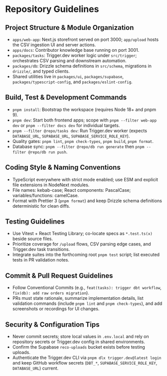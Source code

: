 # Repository Guidelines

## Project Structure & Module Organization
- `apps/web-app`: Next.js storefront served on port 3000; `app/upload` hosts the CSV ingestion UI and server actions.
- `apps/docs`: Contributor knowledge base running on port 3001.
- `packages/tasks`: Trigger.dev worker logic under `src/trigger`; orchestrates CSV parsing and downstream automation.
- `packages/db`: Drizzle schema definitions in `src/schema`, migrations in `drizzle/`, and typed clients.
- Shared utilities live in `packages/ui`, `packages/supabase`, `packages/typescript-config`, and `packages/eslint-config`.

## Build, Test & Development Commands
- `pnpm install`: Bootstrap the workspace (requires Node 18+ and pnpm 9).
- `pnpm dev`: Start both frontend apps; scope with `pnpm --filter web-app dev` or `pnpm --filter docs dev` for individual targets.
- `pnpm --filter @repo/tasks dev`: Run Trigger.dev worker (expects `DATABASE_URL`, `SUPABASE_URL`, `SUPABASE_SERVICE_ROLE_KEY`).
- Quality gates: `pnpm lint`, `pnpm check-types`, `pnpm build`, `pnpm format`.
- Database sync: `pnpm --filter @repo/db run generate` then `pnpm --filter @repo/db run push`.

## Coding Style & Naming Conventions
- TypeScript everywhere with strict mode enabled; use ESM and explicit file extensions in NodeNext modules.
- File names: kebab-case; React components: PascalCase; variables/functions: camelCase.
- Format with Prettier 3 (`pnpm format`) and keep Drizzle schema definitions deterministic for clean diffs.

## Testing Guidelines
- Use Vitest + React Testing Library; co-locate specs as `*.test.ts(x)` beside source files.
- Prioritize coverage for `/upload` flows, CSV parsing edge cases, and Trigger.dev task transitions.
- Integrate suites into the forthcoming root `pnpm test` script; list executed tests in PR validation notes.

## Commit & Pull Request Guidelines
- Follow Conventional Commits (e.g., `feat(tasks): trigger dbt workflow`, `fix(db): add raw orders migration`).
- PRs must state rationale, summarize implementation details, list validation commands (include `pnpm lint` and `pnpm check-types`), and add screenshots or recordings for UI changes.

## Security & Configuration Tips
- Never commit secrets; store local values in `.env.local` and rely on repository secrets or Trigger.dev config in shared environments.
- Confirm the Supabase `reco-uploads` bucket exists before testing uploads.
- Authenticate the Trigger.dev CLI via `pnpm dlx trigger.dev@latest login` and keep GitHub workflow secrets (`DBT_*`, `SUPABASE_SERVICE_ROLE_KEY`, `DATABASE_URL`) current.
